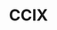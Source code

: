 ---
image:
  featured: 'true'
  path: /assets/images/projects/ccix.png
permalink: /engineering/projects/ccix/
project_link_name: ccix
project_maintainers: ''
project_stats: 'false'
project_url: https://www.ccixconsortium.com/
title: CCIX
---